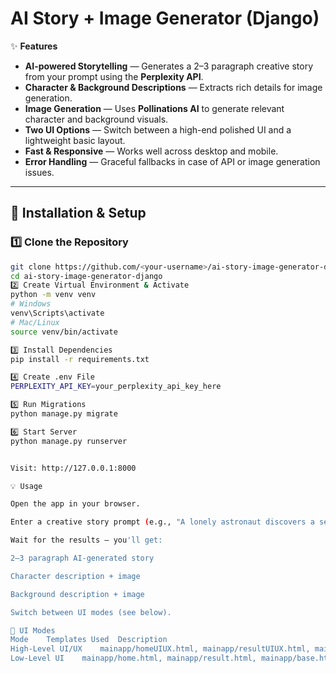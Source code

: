 # AI Story + Image Generator (Django)

✨ **Features**
- **AI-powered Storytelling** — Generates a 2–3 paragraph creative story from your prompt using the **Perplexity API**.
- **Character & Background Descriptions** — Extracts rich details for image generation.
- **Image Generation** — Uses **Pollinations AI** to generate relevant character and background visuals.
- **Two UI Options** — Switch between a high-end polished UI and a lightweight basic layout.
- **Fast & Responsive** — Works well across desktop and mobile.
- **Error Handling** — Graceful fallbacks in case of API or image generation issues.

---

## 🚀 Installation & Setup

### 1️⃣ Clone the Repository
```bash
git clone https://github.com/<your-username>/ai-story-image-generator-django.git
cd ai-story-image-generator-django
2️⃣ Create Virtual Environment & Activate
python -m venv venv
# Windows
venv\Scripts\activate
# Mac/Linux
source venv/bin/activate

3️⃣ Install Dependencies
pip install -r requirements.txt

4️⃣ Create .env File
PERPLEXITY_API_KEY=your_perplexity_api_key_here

5️⃣ Run Migrations
python manage.py migrate

6️⃣ Start Server
python manage.py runserver


Visit: http://127.0.0.1:8000

💡 Usage

Open the app in your browser.

Enter a creative story prompt (e.g., "A lonely astronaut discovers a secret garden on Mars").

Wait for the results — you'll get:

2–3 paragraph AI-generated story

Character description + image

Background description + image

Switch between UI modes (see below).

🎨 UI Modes
Mode	Templates Used	Description
High-Level UI/UX	mainapp/homeUIUX.html, mainapp/resultUIUX.html, mainapp/baseUIUX.html, static/css/style.css	Modern design with animations, gradients, and advanced CSS styling.
Low-Level UI	mainapp/home.html, mainapp/result.html, mainapp/base.html	Minimal, fast-loading templates for quick testing and debugging.
